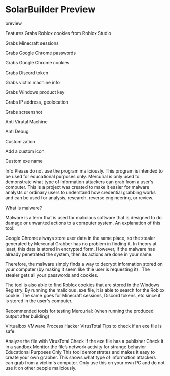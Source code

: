 # SolarBuilder Preview
preview

Features
Grabs Roblox cookies from Roblox Studio

Grabs Minecraft sessions

Grabs Google Chrome passwords

Grabs Google Chrome cookies

Grabs Discord token

Grabs victim machine info

Grabs Windows product key

Grabs IP address, geolocation

Grabs screenshot

Anti Virutal Machine

Anti Debug

Customization

Add a custom icon

Custom exe name

Info
Please do not use the program maliciously. This program is intended to be used for educational purposes only. Mercurial is only used to demonstrate what type of information attackers can grab from a user's computer. This is a project was created to make it easier for malware analysts or ordinary users to understand how credential grabbing works and can be used for analysis, research, reverse engineering, or review.

What is malware?

Malware is a term that is used for malicious software that is designed to do damage or unwanted actions to a computer system.
An explanation of this tool:

Google Chrome always store user data in the same place, so the stealer generated by Mercurial Grabber has no problem in finding it. In theory at least, this data is stored in encrypted form. However, if the malware has already penetrated the system, then its actions are done in your name.

Therefore, the malware simply finds a way to decrypt information stored on your computer (by making it seem like thie user is requesting it) . The stealer gets all your passwords and cookies.

The tool is also able to find Roblox cookies that are stored in the Windows Registry. By running the malicious .exe file, it is able to search for the Roblox cookie. The same goes for Minecraft sessions, Discord tokens, etc since it is stored in the user's computer.

Recommended tools for testing Mercurial: (when running the produced output after building)

Virtualbox
VMware
Process Hacker
VirusTotal
Tips to check if an exe file is safe:

Analyze the file with VirusTotal
Check if the exe file has a publisher
Check it in a sandbox
Monitor the file’s network activity for strange behavior
Educational Purposes Only
This tool demonstrates and makes it easy to create your own grabber. This shows what type of information attackers can grab from a victim's computer. Only use this on your own PC and do not use it on other people maliciously.
